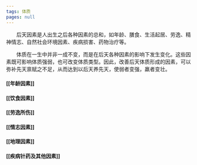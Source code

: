 ```yaml
---
tags: 体质
pages: null
---
```

&emsp;&emsp;后天因素是人出生之后各种因素的总和，如年龄、膳食、生活起居、劳逸、精神情志、自然社会环境因素、疾病损害、药物治疗等。

&emsp;&emsp;体质在一生中并非一成不变，而是在后天各种因素的影响下发生变化。这些因素既可影响体质强弱，也可改变体质类型。因此，改善后天体质形成的因素，可以弥补先天禀赋之不足，从而达到以后天养先天，使弱者变强，羸者变壮。

#### [[年龄因素]]
#### [[饮食因素]]
#### [[劳逸所伤]]
#### [[情志因素]]
#### [[地理因素]]
#### [[疾病针药及其他因素]]